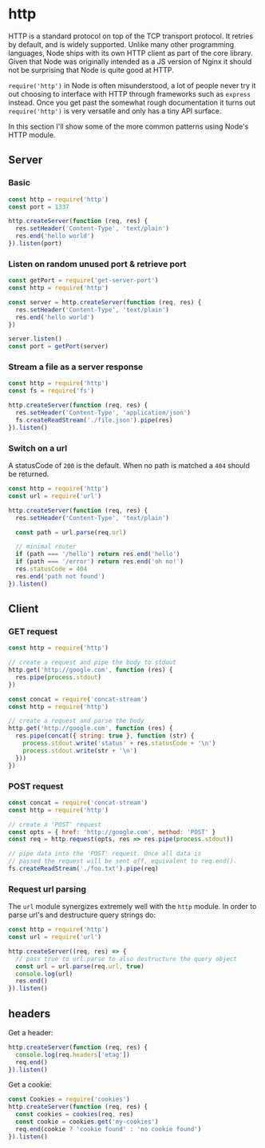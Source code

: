# http
HTTP is a standard protocol on top of the TCP transport protocol. It retries by
default, and is widely supported. Unlike many other programming languages, Node
ships with its own HTTP client as part of the core library. Given that Node was
originally intended as a JS version of Nginx it should not be surprising that
Node is quite good at HTTP.

`require('http')` in Node is often misunderstood, a lot of people never try it
out choosing to interface with HTTP through frameworks such as `express`
instead. Once you get past the somewhat rough documentation it turns out
`require('http')` is very versatile and only has a tiny API surface.

In this section I'll show some of the more common patterns using Node's HTTP
module.

## Server
### Basic
```js
const http = require('http')
const port = 1337

http.createServer(function (req, res) {
  res.setHeader('Content-Type', 'text/plain')
  res.end('hello world')
}).listen(port)
```

### Listen on random unused port & retrieve port
```js
const getPort = require('get-server-port')
const http = require('http')

const server = http.createServer(function (req, res) {
  res.setHeader('Content-Type', 'text/plain')
  res.end('hello world')
})

server.listen()
const port = getPort(server)
```

### Stream a file as a server response
```js
const http = require('http')
const fs = require('fs')

http.createServer(function (req, res) {
  res.setHeader('Content-Type', 'application/json')
  fs.createReadStream('./file.json').pipe(res)
}).listen()
```

### Switch on a url
A statusCode of `200` is the default. When no path is matched a `404` should be
returned.
```js
const http = require('http')
const url = require('url')

http.createServer(function (req, res) {
  res.setHeader('Content-Type', 'text/plain')

  const path = url.parse(req.url)

  // minimal router
  if (path === '/hello') return res.end('hello')
  if (path === '/error') return res.end('oh no!')
  res.statusCode = 404
  res.end('path not found')
}).listen()
```

## Client
### GET request
```js
const http = require('http')

// create a request and pipe the body to stdout
http.get('http://google.com', function (res) {
  res.pipe(process.stdout)
})
```

```js
const concat = require('concat-stream')
const http = require('http')

// create a request and parse the body
http.get('http://google.com', function (res) {
  res.pipe(concat({ string: true }, function (str) {
    process.stdout.write('status' + res.statusCode + '\n')
    process.stdout.write(str + '\n')
  }))
})
```

### POST request
```js
const concat = require('concat-stream')
const http = require('http')

// create a 'POST' request
const opts = { href: 'http://google.com', method: 'POST' }
const req = http.request(opts, res => res.pipe(process.stdout))

// pipe data into the 'POST' request. Once all data is
// passed the request will be sent off, equivalent to req.end().
fs.createReadStream('./foo.txt').pipe(req)
```

### Request url parsing
The `url` module synergizes extremely well with the `http` module. In order to
parse url's and destructure query strings do:
```js
const http = require('http')
const url = require('url')

http.createServer((req, res) => {
  // pass true to url.parse to also destructure the query object
  const url = url.parse(req.url, true)
  console.log(url)
  res.end()
}).listen()
```

## headers
Get a header:
```js
http.createServer(function (req, res) {
  console.log(req.headers['etag'])
  req.end()
}).listen()
```

Get a cookie:
```js
const Cookies = require('cookies')
http.createServer(function (req, res) {
  const cookies = cookies(req, res)
  const cookie = cookies.get('my-cookies')
  req.end(cookie ? 'cookie found' : 'no cookie found')
}).listen()
```
